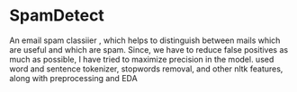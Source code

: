 # SpamDetect
An email spam classiier , which helps to distinguish between mails which are useful and which are spam.
Since, we have to reduce false positives as much as possible, I have tried to maximize precision in the model.
used word and sentence tokenizer, stopwords removal, and other nltk features, along with preprocessing and EDA
